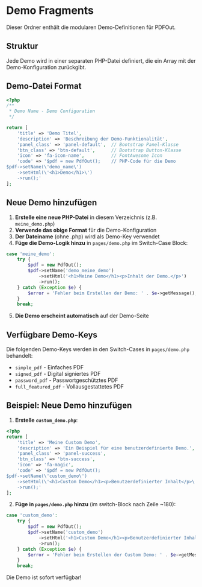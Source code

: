 # Demo Fragments

Dieser Ordner enthält die modularen Demo-Definitionen für PDFOut.

## Struktur

Jede Demo wird in einer separaten PHP-Datei definiert, die ein Array mit der Demo-Konfiguration zurückgibt.

## Demo-Datei Format

```php
<?php
/**
 * Demo Name - Demo Configuration
 */

return [
    'title' => 'Demo Titel',
    'description' => 'Beschreibung der Demo-Funktionalität',
    'panel_class' => 'panel-default',  // Bootstrap Panel-Klasse
    'btn_class' => 'btn-default',      // Bootstrap Button-Klasse
    'icon' => 'fa-icon-name',          // FontAwesome Icon
    'code' => '$pdf = new PdfOut();    // PHP-Code für die Demo
$pdf->setName(\'demo_name\')
    ->setHtml(\'<h1>Demo</h1>\')
    ->run();'
];
```

## Neue Demo hinzufügen

1. **Erstelle eine neue PHP-Datei** in diesem Verzeichnis (z.B. `meine_demo.php`)
2. **Verwende das obige Format** für die Demo-Konfiguration
3. **Der Dateiname** (ohne .php) wird als Demo-Key verwendet
4. **Füge die Demo-Logik hinzu** in `pages/demo.php` im Switch-Case Block:

```php
case 'meine_demo':
    try {
        $pdf = new PdfOut();
        $pdf->setName('demo_meine_demo')
            ->setHtml('<h1>Meine Demo</h1><p>Inhalt der Demo.</p>')
            ->run();
    } catch (Exception $e) {
        $error = 'Fehler beim Erstellen der Demo: ' . $e->getMessage();
    }
    break;
```

5. **Die Demo erscheint automatisch** auf der Demo-Seite

## Verfügbare Demo-Keys

Die folgenden Demo-Keys werden in den Switch-Cases in `pages/demo.php` behandelt:
- `simple_pdf` - Einfaches PDF
- `signed_pdf` - Digital signiertes PDF 
- `password_pdf` - Passwortgeschütztes PDF
- `full_featured_pdf` - Vollausgestattetes PDF

## Beispiel: Neue Demo hinzufügen

1. **Erstelle `custom_demo.php`**:
```php
<?php
return [
    'title' => 'Meine Custom Demo',
    'description' => 'Ein Beispiel für eine benutzerdefinierte Demo.',
    'panel_class' => 'panel-success',
    'btn_class' => 'btn-success',
    'icon' => 'fa-magic',
    'code' => '$pdf = new PdfOut();
$pdf->setName(\'custom_demo\')
    ->setHtml(\'<h1>Custom Demo</h1><p>Benutzerdefinierter Inhalt</p>\')
    ->run();'
];
```

2. **Füge in `pages/demo.php` hinzu** (im switch-Block nach Zeile ~180):
```php
case 'custom_demo':
    try {
        $pdf = new PdfOut();
        $pdf->setName('custom_demo')
            ->setHtml('<h1>Custom Demo</h1><p>Benutzerdefinierter Inhalt</p>')
            ->run();
    } catch (Exception $e) {
        $error = 'Fehler beim Erstellen der Custom Demo: ' . $e->getMessage();
    }
    break;
```

Die Demo ist sofort verfügbar!
